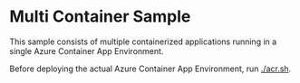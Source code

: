 # Multi Container Sample

This sample consists of multiple containerized applications running in a single Azure Container App Environment.

Before deploying the actual Azure Container App Environment, run [./acr.sh](./acr.sh).
